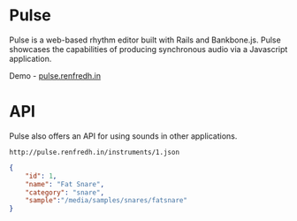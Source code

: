 Pulse
===
Pulse is a web-based rhythm editor built with Rails and Bankbone.js. Pulse showcases the capabilities of producing synchronous audio via a Javascript application.

Demo - [pulse.renfredh.in](http://pulse.renfredh.in/)

# API

Pulse also offers an API for using sounds in other applications. 

`http://pulse.renfredh.in/instruments/1.json`

```json 
{
	"id": 1,
	"name": "Fat Snare",
	"category": "snare",
	"sample":"/media/samples/snares/fatsnare"
}
```